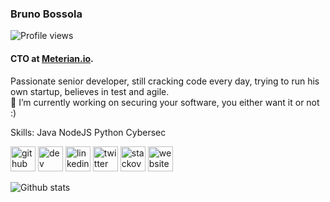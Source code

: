 ### Bruno Bossola  
![Profile views](https://gpvc.arturio.dev/bbossola)  

#### CTO at [Meterian.io](https://www.meterian.io/).
Passionate senior developer, still cracking code every day, trying to run his  own startup, believes in test and agile.   
🔭 I’m currently working on securing your software, you either want it or not :) 

Skills: Java NodeJS Python Cybersec 

[<img src='https://cdn.jsdelivr.net/npm/simple-icons@3.0.1/icons/github.svg' alt='github' height='40'>](https://github.com/bbossola)
[<img src='https://cdn.jsdelivr.net/npm/simple-icons@3.0.1/icons/dev-dot-to.svg' alt='dev' height='40'>](https://dev.to/bbossola)
[<img src='https://cdn.jsdelivr.net/npm/simple-icons@3.0.1/icons/linkedin.svg' alt='linkedin' height='40'>](https://www.linkedin.com/in/bbossola/)
[<img src='https://cdn.jsdelivr.net/npm/simple-icons@3.0.1/icons/twitter.svg' alt='twitter' height='40'>](https://twitter.com/bbossola)
[<img src='https://cdn.jsdelivr.net/npm/simple-icons@3.0.1/icons/stackoverflow.svg' alt='stackoverflow' height='40'>](https://stackoverflow.com/users/611526/bruno-bossola)
[<img src='https://cdn.jsdelivr.net/npm/simple-icons@3.0.1/icons/icloud.svg' alt='website' height='40'>](https://bbossola.wordpress.com)  

![Github stats](https://github-readme-stats.vercel.app/api?username=bbossola&show_icons=true)
